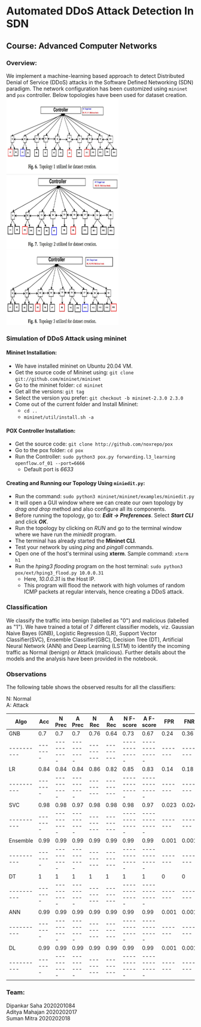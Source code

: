 # Automated DDoS Attack Detection In SDN

## Course: Advanced Computer Networks

### Overview:  
We implement a machine-learning based approach to detect Distributed Denial of Service (DDoS) attacks in the Software Defined Networking (SDN) paradigm. The network configuration has been customized using `mininet` and `pox` controller. Below topologies have been used for dataset creation.  
<img src="/Images/Topology1.JPG" alt="Topology 1" style="height: 200px; width:300px;"/> <img src="/Images/Topology2.JPG" alt="Topology 1" style="height: 200px; width:300px;"/> <img src="/Images/Topology3.JPG" alt="Topology 1" style="height: 200px; width:300px;"/>  

### Simulation of DDoS Attack using mininet
#### Mininet Installation:
- We have installed mininet on Ubuntu 20.04 VM.
- Get the source code of Mininet using: `git clone git://github.com/mininet/mininet`
- Go to the mininet folder: `cd mininet`
- Get all the versions: `git tag`
- Select the version you prefer: `git checkout -b mininet-2.3.0 2.3.0`
- Come out of the current folder and Install Mininet: 
    - `cd ..`
    - `mininet/util/install.sh -a` 

#### POX Controller Installation:
- Get the source code: `git clone http://github.com/noxrepo/pox`
- Go to the pox folder: `cd pox`
- Run the Controller: `sudo python3 pox.py forwarding.l3_learning openflow.of_01 --port=6666`
    - Default port is *6633*

#### Creating and Running our Topology Using `miniedit.py`:
- Run the command: `sudo python3 mininet/mininet/examples/miniedit.py`
- It will open a GUI window where we can create our own topology by *drag and drop* method and also configure all its components.
- Before running the topology, go to: ***Edit -> Preferences***. Select ***Start CLI*** and click ***OK***.
- Run the topology by clicking on *RUN* and go to the terminal window where we have run the *miniedit* program.
- The terminal has already started the **Mininet CLI**.
- Test your network by using *ping* and *pingall* commands.
- Open one of the host's terminal using **xterm**. Sample command: `xterm h1`
- Run the *hping3 flooding* program on the host terminal: `sudo python3 pox/ext/hping3_flood.py 10.0.0.31`
    - Here, *10.0.0.31* is the Host IP.
    - This program will flood the network with high volumes of random ICMP packets at regular intervals, hence creating a DDoS attack.

### Classification
We classify the traffic into benign (labelled as "0") and malicious (labelled as "1").  We have trained a total of 7 different classifier models, viz. Gaussian Naive Bayes (GNB), Logistic Regression (LR), Support Vector Classifier(SVC), Ensemble Classifier(GBC), Decision Tree (DT), Artificial Neural Network (ANN) and Deep Learning (LSTM) to identify the incoming traffic as Normal (benign) or Attack (malicious). Further details about the models and the analysis have been provided in the notebook.    

### Observations
The following table shows the observed results for all the classifiers:  

N: Normal   
A: Attack  

| Algo     |   Acc |   N Prec |   A Prec |   N Rec |   A Rec |   N F-score |   A F-score |   FPR |   FNR |
|----------|-------|----------|----------|---------|---------|-------------|-------------|-------|-------|
| GNB      |  0.7  |     0.7  |     0.7  |    0.76 |    0.64 |        0.73 |        0.67 | 0.24  | 0.36  |
|----------|-------|----------|----------|---------|---------|-------------|-------------|-------|-------|
| LR       |  0.84 |     0.84 |     0.84 |    0.86 |    0.82 |        0.85 |        0.83 | 0.14  | 0.18  |
|----------|-------|----------|----------|---------|---------|-------------|-------------|-------|-------|
| SVC      |  0.98 |     0.98 |     0.97 |    0.98 |    0.98 |        0.98 |        0.97 | 0.023 | 0.024 |
|----------|-------|----------|----------|---------|---------|-------------|-------------|-------|-------|
| Ensemble |  0.99 |     0.99 |     0.99 |    0.99 |    0.99 |        0.99 |        0.99 | 0.001 | 0.001 |
|----------|-------|----------|----------|---------|---------|-------------|-------------|-------|-------|
| DT       |  1    |     1    |     1    |    1    |    1    |        1    |        1    | 0     | 0     |
|----------|-------|----------|----------|---------|---------|-------------|-------------|-------|-------|
| ANN      |  0.99 |     0.99 |     0.99 |    0.99 |    0.99 |        0.99 |        0.99 | 0.001 | 0.001 |
|----------|-------|----------|----------|---------|---------|-------------|-------------|-------|-------|
| DL       |  0.99 |     0.99 |     0.99 |    0.99 |    0.99 |        0.99 |        0.99 | 0.001 | 0.001 |
|----------|-------|----------|----------|---------|---------|-------------|-------------|-------|-------|
  



### Team:  
Dipankar Saha 2020201084  
Aditya Mahajan 2020202017  
Suman Mitra 2020202018
